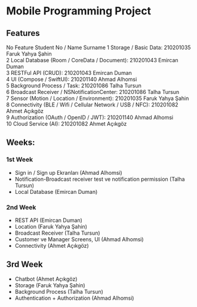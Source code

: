 # Mobile Programming Project

## Features

No	Feature	Student No / Name Surname
1	Storage / Basic Data:	210201035 Faruk Yahya Şahin  
2	Local Database (Room / CoreData / Document):	210201043 Emircan Duman  
3	RESTFul API (CRUD):	210201043 Emircan Duman  
4	UI (Compose / SwiftUI):	210201140 Ahmad Alhomsi  
5	Background Process / Task:	210201086 Talha Tursun  
6	Broadcast Receiver / NSNotificationCenter:	210201086 Talha Tursun  
7	Sensor (Motion / Location / Environment):	210201035 Faruk Yahya Şahin  
8	Connectivity (BLE / Wifi / Cellular Network / USB / NFC):	210201082 Ahmet Açıkgöz  
9	Authorization (OAuth / OpenID / JWT):	210201140 Ahmad Alhomsi  
10	Cloud Service (AI):	210201082 Ahmet Açıkgöz  

## Weeks:

### 1st Week

- Sign in / Sign up Ekranları (Ahmad Alhomsi)
- Notification-Broadcast receiver test ve notification permission (Talha Tursun)
- Local Database (Emircan Duman)

### 2nd Week

- REST API (Emircan Duman)
- Location (Faruk Yahya Şahin)
- Broadcast Receiver (Talha Tursun)
- Customer ve Manager Screens, UI (Ahmad Alhomsi)
- Connectivity (Ahmet Açıkgöz)

## 3rd Week

- Chatbot (Ahmet Açıkgöz)
- Storage (Faruk Yahya Şahin)
- Background Process (Talha Tursun)
- Authentication + Authorization (Ahmad Alhomsi)

